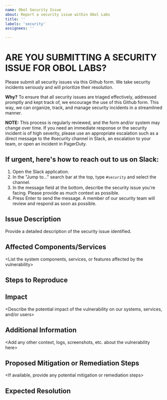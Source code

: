 ```yaml
---
name: Obol Security Issue
about: Report a security issue within Obol Labs
title: ''
labels: 'security'
assignees: ''

---
```


# ARE YOU SUBMITTING A SECURITY ISSUE FOR OBOL LABS?
Please submit all security issues via this Github form. We take security incidents seriously and will prioritize their resolution.

**Why?**
To ensure that all security issues are triaged effectively, addressed promptly and kept track of, we encourage the use of this Github form. This way, we can organize, track, and manage security incidents in a streamlined manner.

**NOTE:**
This process is regularly reviewed, and the form and/or system may change over time. If you need an immediate response or the security incident is of high severity, please use an appropriate escalation such as a direct message to the #security channel in Slack, an escalation to your team, or open an incident in PagerDuty.

## **If urgent, here's how to reach out to us on Slack:**

1. Open the Slack application.
2. In the "Jump to..." search bar at the top, type `#security` and select the channel.
3. In the message field at the bottom, describe the security issue you're facing. Please provide as much context as possible.
4. Press Enter to send the message. A member of our security team will review and respond as soon as possible.

## Issue Description
Provide a detailed description of the security issue identified.

## Affected Components/Services

 <List the system components, services, or features affected by the vulnerability>

## Steps to Reproduce

 <Detail the steps needed to reproduce the vulnerability>

## Impact

 <Describe the potential impact of the vulnerability on our systems, services, and/or users>

## Additional Information

 <Add any other context, logs, screenshots, etc. about the vulnerability here>

## Proposed Mitigation or Remediation Steps

 <If available, provide any potential mitigation or remediation steps>

## Expected Resolution

 <What should be done to consider the vulnerability addressed>
